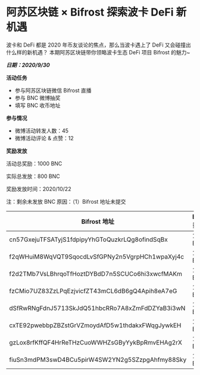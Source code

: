 # 阿苏区块链 × Bifrost  探索波卡 DeFi 新机遇

波卡和 DeFi 都是 2020 年币友谈论的焦点，那么当波卡遇上了 DeFi 又会碰撞出什么样的新机遇？ 本期阿苏区块链带你领略波卡生态 DeFi 项目 Bifrost 的魅力~

***日期：2020/9/30***

**活动任务**

- 参与阿苏区块链微信 Bifrost 直播
- 参与 BNC 微博抽奖
- 填写 BNC 收币地址

**参与情况**

- 微博活动转发人数：45
- 微博活动评论 & 点赞：12

**奖励发放**

活动总奖励：1000 BNC

实际总发放：800 BNC

奖励发放时间：2020/10/22

注：剩余未发放 BNC 原因：（1）Bifrost 地址未提交 

|  Bifrost 地址   | BNC 数量  |
|  ----  | ----  |
| cn57GxejuTFSATyjS1fdpipyYhGToQuzkrLQg8ofindSqBx  | 100 BNC |
| f2qWHuiM8WqVQT9SqocdLvSfGPNy2n5VgrpHCh1wpaXyj4c  | 100 BNC |
| f2d2TMb7VsLBhrqoTfHoztDYBdD7n5SCUCo6hi3xwcfMAKm  | 100 BNC |
| fzCMio7UZ83ZzLPqEzjvicfZT43mCL6dB6gQ4Apih8eA7eG  | 100 BNC |
| dSfRwRNgFdnJ5713SkJdQ51hbcRRo7A8xZmFdDZYaB3i3wN  | 100 BNC |
| cxTE92pwebbpZBZstGrVZmoydAfD5w1thdakxFWqgJywkEH  | 100 BNC |
| gzLox8rfKffQF4HrReTHzCuoWWHZsGByYykBpRmvEHAg2rX  | 100 BNC |
| fiuSn3mdPM3swD4BCu5pirW4SW2YN2g5SZzpgAhfmy88Sky  | 100 BNC |